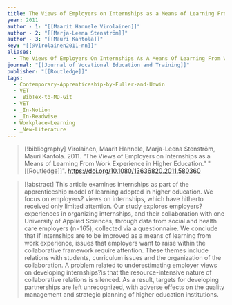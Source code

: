 ```yaml
---
title: The Views of Employers on Internships as a Means of Learning From Work Experience in Higher Education
year: 2011
author - 1: "[[Maarit Hannele Virolainen]]"
author - 2: "[[Marja-Leena Stenström]]"
author - 3: "[[Mauri Kantola]]"
key: "[[@Virolainen2011-nn]]"
aliases:
  - The Views Of Employers On Internships As A Means Of Learning From Work Experience In Higher Education
journal: "[[Journal of Vocational Education and Training]]"
publisher: "[[Routledge]]"
tags:
  - Contemporary-Apprenticeship-by-Fuller-and-Unwin
  - VET
  - _BibTex-to-MD-Git
  - VET
  - _In-Notion
  - _In-Readwise
  - Workplace-Learning
  - _New-Literature
---
```


> [!bibliography]
> Virolainen, Maarit Hannele, Marja-Leena Stenström, Mauri Kantola. 2011. “The Views of Employers on Internships as a Means of Learning From Work Experience in Higher Education.” "[[Routledge]]". https://doi.org/10.1080/13636820.2011.580360

> [!abstract]
> This article examines internships as part of the apprenticeship model of learning adopted in higher education. We focus on employers? views on internships, which have hitherto received only limited attention. Our study explores employers? experiences in organizing internships, and their collaboration with one University of Applied Sciences, through data from social and health care employers (n=165), collected via a questionnaire. We conclude that if internships are to be improved as a means of learning from work experience, issues that employers want to raise within the collaborative framework require attention. These themes include relations with students, curriculum issues and the organization of the collaboration. A problem related to underestimating employer views on developing internships?is that the resource-intensive nature of collaborative relations is silenced. As a result, targets for developing partnerships are left unrecognized, with adverse effects on the quality management and strategic planning of higher education institutions.